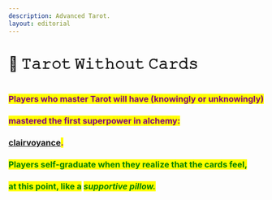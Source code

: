 ```yaml
---
description: Advanced Tarot.
layout: editorial
---
```


# 💚 𝚃𝚊𝚛𝚘𝚝 𝚆𝚒𝚝𝚑𝚘𝚞𝚝 𝙲𝚊𝚛𝚍𝚜

<figure><img src="../../../../.gitbook/assets/pexels-btgl-♡-19663179.jpg" alt=""><figcaption></figcaption></figure>

### <mark style="color:purple;">Players who master Tarot will have (knowingly or unknowingly)</mark>&#x20;

### <mark style="color:purple;">mastered the first superpower in alchemy:</mark>&#x20;

### [clairvoyance](broken-reference)<mark style="color:purple;">.</mark>

### <mark style="color:green;">Players self-graduate when they realize that the cards feel,</mark>&#x20;

### <mark style="color:green;">at this point, like a</mark> <mark style="color:green;"></mark>_<mark style="color:green;">supportive pillow.</mark>_
